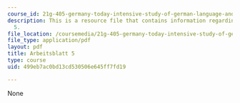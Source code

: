 ```yaml
---
course_id: 21g-405-germany-today-intensive-study-of-german-language-and-culture-january-iap-2011
description: This is a resource file that contains information regarding arbeitsblatt
  5.
file_location: /coursemedia/21g-405-germany-today-intensive-study-of-german-language-and-culture-january-iap-2011/499eb7ac0bd13cd530506e645ff7fd19_MIT21G_405IAP11_arbeit05.pdf
file_type: application/pdf
layout: pdf
title: Arbeitsblatt 5
type: course
uid: 499eb7ac0bd13cd530506e645ff7fd19

---
```

None